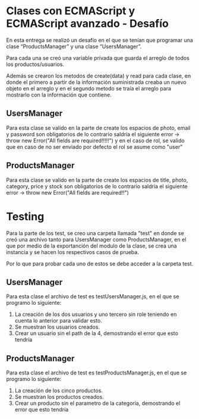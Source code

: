 
# Clases con ECMAScript y ECMAScript avanzado - Desafío

En esta entrega se realizó un desafío en el que se tenían que programar una clase “ProductsManager”  y una clase “UsersManager”.

Para cada una se creó una variable privada que guarda el arreglo de todos los productos/usuarios. 

Además se crearon los metodos de create(data) y read para cada clase, en donde el primero a partir de la información suministrada creaba un nuevo objeto en el arreglo y en el segundo metodo se traía el arreglo para mostrarlo con la información que contiene.

## UsersManager 
Para esta clase se valido en la parte de create los espacios de photo, email y password son obligatorios de lo contrario saldría el siguiente error ->  throw new Error("All fields are required!!!!!") y en el caso de rol, se valido que en caso de no ser enviado por defecto el rol se asume como "user"

## ProductsManager
Para esta clase se valido en la parte de create los espacios de title, photo, category, price y stock son obligatorios de lo contrario saldría el siguiente error -> throw new Error("All fields are required!!")

# Testing

Para la parte de los test, se creo una carpeta llamada "test" en donde se creó una archivo tanto para UsersManager como ProductsManager, en el que por medio de la exportanción del modulo de la clase, se crea una instancia y se hacen los respectivos casos de prueba.

Por lo que para probar cada uno de estos se debe acceder a la carpeta test.

## UsersManager 
Para esta clase el archivo de test es testUsersManager.js, en el que se programo lo siguiente:
1. La creación de los dos usuarios y uno tercero sin role teniendo en cuenta lo anterior para validar esto.
2. Se muestran los usuarios creados.
3. Crear un usuario sin el path de la 4, demostrando el error que esto tendría

## ProductsManager
Para esta clase el archivo de test es testProductsManager.js, en el que se programo lo siguiente:
1. La creación de los cinco productos.
2. Se muestran los productos creados.
3. Crear un producto sin el parametro de la categoría, demostrando el error que esto tendría


